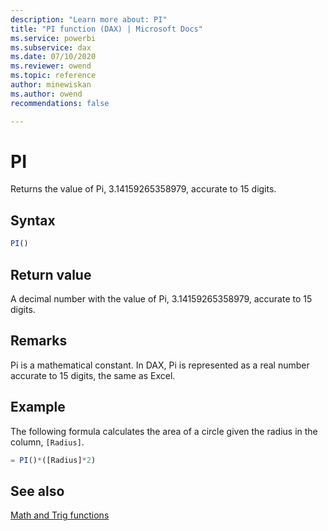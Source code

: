 ```yaml
---
description: "Learn more about: PI"
title: "PI function (DAX) | Microsoft Docs"
ms.service: powerbi 
ms.subservice: dax 
ms.date: 07/10/2020
ms.reviewer: owend
ms.topic: reference
author: minewiskan
ms.author: owend 
recommendations: false

---
```

# PI

Returns the value of Pi, 3.14159265358979, accurate to 15 digits.  
  
## Syntax  
  
```js
PI()  
```
  
## Return value

A decimal number with the value of Pi, 3.14159265358979, accurate to 15 digits.  
  
## Remarks

Pi is a mathematical constant. In DAX, Pi is represented as a real number accurate to 15 digits, the same as Excel.  
  
## Example

The following formula calculates the area of a circle given the radius in the column, `[Radius]`.  
  
```js
= PI()*([Radius]*2)  
```
  
## See also

[Math and Trig functions](math-and-trig-functions-dax.md)  
